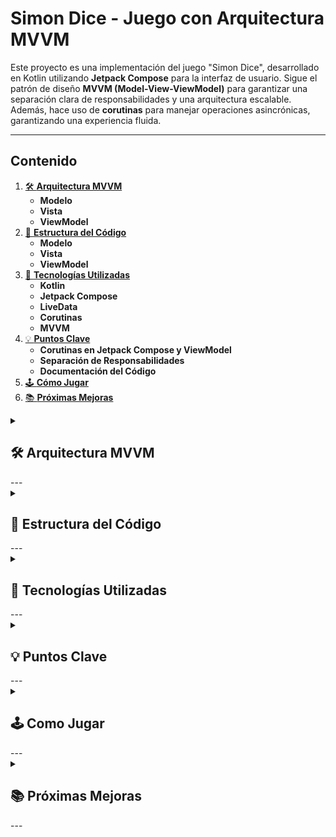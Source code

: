 # Simon Dice - Juego con Arquitectura MVVM

Este proyecto es una implementación del juego "Simon Dice", desarrollado en Kotlin utilizando **Jetpack Compose** para la interfaz de usuario. Sigue el patrón de diseño **MVVM (Model-View-ViewModel)** para garantizar una separación clara de responsabilidades y una arquitectura escalable. Además, hace uso de **corutinas** para manejar operaciones asincrónicas, garantizando una experiencia fluida.

---
## Contenido

1. [🛠️ **Arquitectura MVVM**](#arquitectura-mvvm)
    - **Modelo**
    - **Vista**
    - **ViewModel**
2. [📜 **Estructura del Código**](#estructura-del-código)
    - **Modelo**
    - **Vista**
    - **ViewModel**
3. [🚀 **Tecnologías Utilizadas**](#tecnologías-utilizadas)
    - **Kotlin**
    - **Jetpack Compose**
    - **LiveData**
    - **Corutinas**
    - **MVVM**
4. [💡 **Puntos Clave**](#puntos-clave)
    - **Corutinas en Jetpack Compose y ViewModel**
    - **Separación de Responsabilidades**
    - **Documentación del Código**
5. [🕹️ **Cómo Jugar**](#cómo-jugar)
6. [📚 **Próximas Mejoras**](#próximas-mejoras)

<details>

  <summary id="arquitectura-mvvm"><h2><b>🛠️ Arquitectura MVVM</b></h2></summary>

El proyecto está estructurado en tres componentes principales, según el patrón MVVM:

### **Modelo (Model)**
- El modelo se encarga de almacenar y gestionar los datos del juego.
- Contiene:
    - **Datos:**
        - Variables observables como la ronda, gestionadas con `MutableLiveData`.
        - Enumeraciones para definir colores y estados del juego.
    - **ButtonData:** Clase que estructura la información de cada botón (color y forma).

### **Vista (View)**
- La interfaz de usuario se encuentra en la función composable `IU`.
- Controles principales:
    - Botones de colores interactivos con cambios visuales dinámicos.
    - Un botón para iniciar o reiniciar el juego.
- La vista observa cambios de estado a través de **LiveData** y responde de manera reactiva.

### **ViewModel**
- El **ViewModel** actúa como intermediario entre la vista y el modelo.
- Gestiona el estado del juego (`Estados`) y la lógica de la secuencia de colores.
- Se utiliza `viewModelScope` para manejar operaciones asincrónicas con **corutinas** como:
    - Mostrar la secuencia de colores al usuario.
    - Asegurar intervalos entre las animaciones y transiciones de estado.

</details>
---

<details>

  <summary id="estructura-del-código"><h2><b>📜 Estructura del Código</b></h2></summary>

### **Modelo**
1. **`Datos`**: Contiene variables globales como la ronda (`MutableLiveData`) y el número base.
2. **`ColorButton`**: Enum que define los colores del juego, asociados a valores únicos.
3. **`ButtonData`**: Clase para estructurar datos relacionados con los botones.
4. **`Estados`**: Enum que define los posibles estados del juego:
    - `INICIO`: El juego está en la pantalla inicial.
    - `GENERANDO`: La secuencia de colores se está mostrando.
    - `ADIVINANDO`: El jugador intenta repetir la secuencia.
    - `PERDIDO`: El jugador ha fallado.

### **Vista**
- Composables principales:
    - **`IU`**: Gestiona la estructura general de la interfaz.
    - **`Boton_Start`**: Botón para iniciar o reiniciar el juego.
    - **`Botones`**: Representa los botones de colores, actualizados dinámicamente según el estado del juego.
- Usa **`observeAsState`** para responder a cambios en el `LiveData` del ViewModel.

### **ViewModel**
1. **`empezarJugar()`**: Inicia el juego limpiando la secuencia y añadiendo un color inicial.
2. **`mostrarSecuencia()`**: Utiliza **corutinas** para mostrar la secuencia de colores con un intervalo de tiempo.
3. **`compararColorSeleccionado(colorSeleccionado)`**: Verifica si el color seleccionado es correcto y avanza en la secuencia o termina el juego.
4. **`agregarColorASecuencia()`**: Añade un color aleatorio a la secuencia y actualiza el estado de la ronda.

</details>
---

<details>

<summary id="tecnologías-utilizadas"><h2><b>🚀 Tecnologías Utilizadas</b></h2></summary>

- **Kotlin**: Lenguaje principal del proyecto.
- **Jetpack Compose**: Para la creación de la interfaz de usuario declarativa.
- **LiveData**: Para la observación de datos reactivos.
- **Corutinas**: Para manejar tareas asincrónicas dentro del ViewModel.
- **MVVM**: Arquitectura de diseño para una separación clara de responsabilidades.

</details>
---

<details>

  <summary id="puntos-clave"><h2><b>💡 Puntos Clave</b></h2></summary>
## 💡 ****

1. **Corutinas en Jetpack Compose y ViewModel**:
    - Se utiliza `viewModelScope.launch` para manejar animaciones asincrónicas y cambios de estado fluidos.
    - `delay` permite pausar entre las animaciones de colores para simular el parpadeo.

2. **Separación de Responsabilidades**:
    - Las funciones de lógica de juego y manipulación de datos residen completamente en el ViewModel.
    - La vista es responsable únicamente de mostrar los datos y reaccionar a los eventos emitidos desde el ViewModel.

3. **Documentación del Código**:
    - Cada clase, función y componente está claramente comentado.
    - Los comentarios explican el propósito y funcionamiento de cada sección.

</details>
---
<details>

  <summary id="cómo-jugar"><h2><b>🕹️ Como Jugar</b></h2></summary>

1. Presiona el botón "Start" para iniciar el juego.
2. Observa la secuencia de colores generada automáticamente.
3. Repite la secuencia presionando los botones en el orden correcto.
4. Si fallas, el juego termina y puedes reiniciarlo.

</details>
---

<details>

  <summary id="próximas-mejoras"><h2><b>📚 Próximas Mejoras</b></h2></summary>
- Agregar niveles de dificultad con secuencias más largas.
- Incluir sonidos asociados a cada color para mejorar la experiencia del usuario.
- Guardar el puntaje más alto en memoria persistente.

</details>
---
